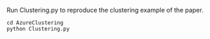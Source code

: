 Run Clustering.py to reproduce the clustering example of the paper.

```
cd AzureClustering
python Clustering.py
```
